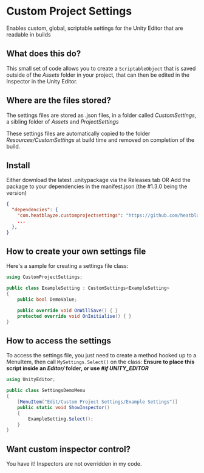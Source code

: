 # Custom Project Settings
Enables custom, global, scriptable settings for the Unity Editor that are readable in builds

## What does this do?
This small set of code allows you to create a `ScriptableObject` that is saved outside of the _Assets_ folder in your project, that can then be edited in the Inspector in the Unity Editor.

## Where are the files stored?
The settings files are stored as .json files, in a folder called _CustomSettings_, a sibling folder of _Assets_ and _ProjectSettings_

These settings files are automatically copied to the folder _Resources/CustomSettings_ at build time and removed on completion of the build.

## Install
Either download the latest .unitypackage via the Releases tab OR
Add the package to your dependencies in the manifest.json (the #1.3.0 being the version)
```json
{
  "dependencies": {
    "com.heatblayze.customprojectsettings": "https://github.com/heatblayze/CustomProjectSettings.git#1.3.0",
    ...
  },
}
```

## How to create your own settings file
Here's a sample for creating a settings file class:

```c#
using CustomProjectSettings;

public class ExampleSetting : CustomSettings<ExampleSetting>
{
    public bool DemoValue;

    public override void OnWillSave() { }
    protected override void OnInitialise() { }
}
```

## How to access the settings
To access the settings file, you just need to create a method hooked up to a MenuItem, then call `MySettings.Select()` on the class:
**Ensure to place this script inside an _Editor/_ folder, or use _#if UNITY_EDITOR_**
```c#
using UnityEditor;

public class SettingsDemoMenu
{
    [MenuItem("Edit/Custom Project Settings/Example Settings")]
    public static void ShowInspector()
    {
        ExampleSetting.Select();
    }
}
```

## Want custom inspector control?
You have it! Inspectors are not overridden in my code.
